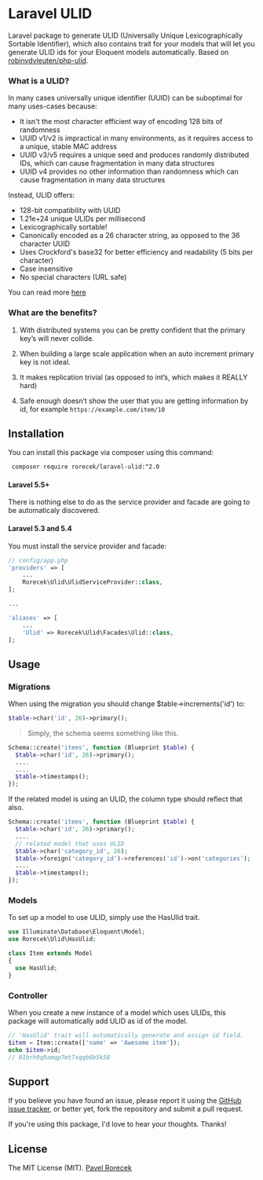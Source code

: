 # Laravel ULID

Laravel package to generate ULID (Universally Unique Lexicographically Sortable Identifier), which also contains trait for your models that will let you generate ULID ids for your Eloquent models automatically. Based on [robinvdvleuten/php-ulid](https://github.com/robinvdvleuten/php-ulid).

### What is a ULID?

In many cases universally unique identifier (UUID) can be suboptimal for many uses-cases because:

* It isn't the most character efficient way of encoding 128 bits of randomness
* UUID v1/v2 is impractical in many environments, as it requires access to a unique, stable MAC address
* UUID v3/v5 requires a unique seed and produces randomly distributed IDs, which can cause fragmentation in many data structures
* UUID v4 provides no other information than randomness which can cause fragmentation in many data structures

Instead, ULID offers:

* 128-bit compatibility with UUID
* 1.21e+24 unique ULIDs per millisecond
* Lexicographically sortable!
* Canonically encoded as a 26 character string, as opposed to the 36 character UUID
* Uses Crockford's base32 for better efficiency and readability (5 bits per character)
* Case insensitive
* No special characters (URL safe)

You can read more [here](https://github.com/alizain/ulid)

### What are the benefits?

1. With distributed systems you can be pretty confident that the primary key’s will never collide.

2. When building a large scale application when an auto increment primary key is not ideal.

3. It makes replication trivial (as opposed to int’s, which makes it REALLY hard)

4. Safe enough doesn’t show the user that you are getting information by id, for example `https://example.com/item/10`


## Installation

You can install this package via composer using this command:

``` bash
 composer require rorecek/laravel-ulid:^2.0
```

#### Laravel 5.5+
There is nothing else to do as the service provider and facade are going to be automaticaly discovered.

#### Laravel 5.3 and 5.4
You must install the service provider and facade:

```php
// config/app.php
'providers' => [
    ...
    Rorecek\Ulid\UlidServiceProvider::class,
];

...

'aliases' => [
    ...
    'Ulid' => Rorecek\Ulid\Facades\Ulid::class,
];
```


## Usage

### Migrations

When using the migration you should change $table->increments('id') to:

``` php
$table->char('id', 26)->primary();
```

> Simply, the schema seems something like this.

``` php
Schema::create('items', function (Blueprint $table) {
  $table->char('id', 26)->primary();
  ....
  ....
  $table->timestamps();
});
```

If the related model is using an ULID, the column type should reflect that also.

``` php
Schema::create('items', function (Blueprint $table) {
  $table->char('id', 26)->primary();
  ....
  // related model that uses ULID
  $table->char('category_id', 26);
  $table->foreign('category_id')->references('id')->on('categories');
  ....
  $table->timestamps();
});
```

### Models

To set up a model to use ULID, simply use the HasUlid trait.

``` php
use Illuminate\Database\Eloquent\Model;
use Rorecek\Ulid\HasUlid;

class Item extends Model
{
  use HasUlid;
}
```

### Controller

When you create a new instance of a model which uses ULIDs, this package will automatically add ULID as id of the model.

``` php
// 'HasUlid' trait will automatically generate and assign id field.
$item = Item::create(['name' => 'Awesome item']);
echo $item->id;
// 01brh9q9amqp7mt7xqqb6b5k58
```


## Support

If you believe you have found an issue, please report it using the [GitHub issue tracker](https://github.com/rorecek/laravel-ulid/issues), or better yet, fork the repository and submit a pull request.

If you're using this package, I'd love to hear your thoughts. Thanks!


## License

The MIT License (MIT). [Pavel Rorecek](https://laravelist.com)
